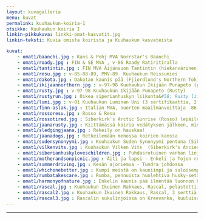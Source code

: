 ```yaml
---
layout: kuvagalleria
menu: kuvat
permalink: kuuhaukun-koiria-1
otsikko: Kuuhaukun koiria I
linkin-pikkukuva: linkki-omat-kasvatit.jpg
linkin-teksti: Kuvia omista koirista ja Kuuhaukun kasvateista

kuvat:
    - omat1/baanchi.jpg : Kans & Pohj MVA Norrstar's Baanchi
    - omat1/roady.jpg : FIN & SE MVA , v-86 Roady Ratiritiralla 
    - omat1/tantintin.jpg : FIN MVA Äijänsuon Tantintin (hiekanvärinen) 
    - omat1/resu.jpg : v-85-88-89, PMV-89  Kuuhaukun Reissumies 
    - omat1/dakota.jpg : Dakotan kaunis pää (Fjiordlund's Northern Tok)
    - omat1/ikijaannorthern.jpg : v-97-98 Kuuhaukun Ikijään Punapeto (puna-valkoinen) (8 sertifikaattia), Fjiordlund's Northern Tok (9 sertifikaattia) (musta-valkoinen)
    - omat1/rusty.jpg : v-97-98 Kuuhaukun Ikijään Punapeto (Rusty)
    - omat1/rustyrun.jpg : Oikea siperianhuskyn liikunta&#58; Rusty liikkeessä
    - omat1/lumi.jpg : v-01 Kuuhaukun Luminan Uni (3 sertifikaattia, 2 CACIB) (v-91 Kuuhaukun Fakiiri x v-97-98 Kuuhaukun Ikijään Punapeto), tässä pystykorvaryhmän 3
    - omat1/finn-aslak.jpg : Italian MVA, nuorten maailmanvoittaja -86 Kuuhaukun Finn-Aslak
    - omat1/rossoresu.jpg : Rosso & Resu
    - omat1/rossotired.jpg : Siberkirk's Arctic Sunrise (Rosso) lepäilemässä rekiretken jälkeen
    - omat1/jaanarusty.jpg : Kiittämässä koiria vedätyksen jälkeen, minä ja Rusty
    - omat1/sledgingjaana.jpg : Rekeily on hauskaa!
    - omat1/jaanadogs.jpg : Retkeilemään menossa koirien kanssa
    - omat1/sudensynonyymi.jpg : Kuuhaukun Suden Synonyymi pentuna (Siberkirk's Ancient Times Hero x Kuuhaukun Ruusunmieli)
    - omat1/vilkenvits.jpg : Kuuhaukun Vilken Vits  (Siberkirk's Ancient Times Hero x Kuuhaukun Texasin Ruusu)
    - omat1/siberianhuskyloveschildren.jpg : Puhdasrotuinen vanhan linjan ("old line") 
    - omat1/motherandsonpicnic.jpg : Äiti ja lapsi - Enkeli ja Tojon retkellä
    - omat1/summerdriving.jpg : Kesän ajoriemua - Tundra johdossa
    - omat1/whichonebetter.jpg : Kumpi meistä on kauniimpi ja suloisempi? Rumba (Kuuhaukun Rakas Riivaaja) sekä Ruuti (Kuuhaukun Räppäävä Ruuti)
    - omat1/rumbatakescare.jpg : Rumba, pennuista huolehtiva husky-setä
    - omat1/harmonyofnature.jpg : Enkelin kaunis pää ilmentää luonnon harmoniaa
    - omat1/rascal.jpg : Kuuhaukun Ikuinen Rakkaus, Rascal, pelastettiin 9-vuotiaana safarikennelistä takaisin kotikenneliin © 2004 Carol Dixon, Troika kennelistä
    - omat1/rascal2.jpg : Kuuhaukun Ikuinen Rakkaus, Rascal, 3 serttiä (v-85-88, PMV-89 Kuuhaukun Reissumies x EUJV-91 Kuuhaukun Teksasin Ruusu) © 2004 Carol Dixon, Troika kennelistä
    - omat1/rascal3.jpg : Rascalin sukulinjoissa on Kreevanka, kuuluisa 1930 -luvun Siperian tuonti, vain kymmenen sukupolven päässä © 2004 Carol Dixon, Troika kennelistä
---
```

---
